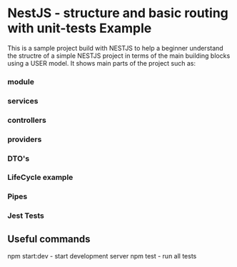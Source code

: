 # NestJS - structure and basic routing with unit-tests Example

This is a sample project build with NESTJS to help a beginner understand the structre of a simple NESTJS project in terms of the main building blocks using a USER model. It shows main parts of the project such as:
### module
### services
### controllers
### providers
### DTO's
### LifeCycle example
### Pipes
### Jest Tests

## Useful commands
npm start:dev - start development server
npm test - run all tests